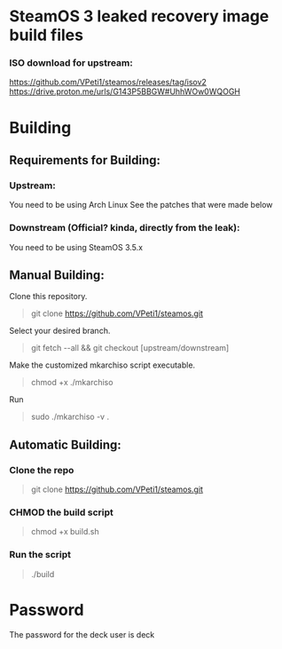 # SteamOS 3 leaked recovery image build files

### ISO download for upstream:
https://github.com/VPeti1/steamos/releases/tag/isov2
https://drive.proton.me/urls/G143P5BBGW#UhhWOw0WQOGH

# Building

## Requirements for Building:

### Upstream:

You need to be using Arch Linux
See the patches that were made below  

### Downstream (Official? kinda, directly from the leak):

You need to be using SteamOS 3.5.x

## Manual Building:

 Clone this repository.
 > git clone https://github.com/VPeti1/steamos.git

 Select your desired branch.
 > git fetch --all && git checkout [upstream/downstream]

 Make the customized mkarchiso script executable.
 > chmod +x ./mkarchiso

 Run 
 > sudo ./mkarchiso -v . 

## Automatic Building:

### Clone the repo

> git clone https://github.com/VPeti1/steamos.git

### CHMOD the build script

> chmod +x build.sh

### Run the script

> ./build

# Password

The password for the deck user is deck
